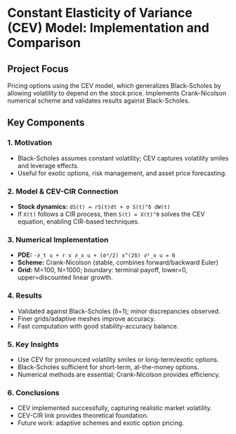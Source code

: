 # Constant Elasticity of Variance (CEV) Model: Implementation and Comparison

## Project Focus
Pricing options using the CEV model, which generalizes Black-Scholes by allowing volatility to depend on the stock price. Implements Crank-Nicolson numerical scheme and validates results against Black-Scholes.

## Key Components

### 1. Motivation
- Black-Scholes assumes constant volatility; CEV captures volatility smiles and leverage effects.
- Useful for exotic options, risk management, and asset price forecasting.

### 2. Model & CEV-CIR Connection
- **Stock dynamics:** `dS(t) = rS(t)dt + σ S(t)^δ dW(t)`
- If `X(t)` follows a CIR process, then `S(t) = X(t)^θ` solves the CEV equation, enabling CIR-based techniques.

### 3. Numerical Implementation
- **PDE:** `-∂_t u + r x ∂_x u + (σ²/2) x^(2δ) ∂²_x u = 0`
- **Scheme:** Crank-Nicolson (stable, combines forward/backward Euler)
- **Grid:** M=100, N=1000; boundary: terminal payoff, lower=0, upper=discounted linear growth.

### 4. Results
- Validated against Black-Scholes (δ=1); minor discrepancies observed.
- Finer grids/adaptive meshes improve accuracy.
- Fast computation with good stability-accuracy balance.

### 5. Key Insights
- Use CEV for pronounced volatility smiles or long-term/exotic options.
- Black-Scholes sufficient for short-term, at-the-money options.
- Numerical methods are essential; Crank-Nicolson provides efficiency.

### 6. Conclusions
- CEV implemented successfully, capturing realistic market volatility.
- CEV-CIR link provides theoretical foundation.
- Future work: adaptive schemes and exotic option pricing.
